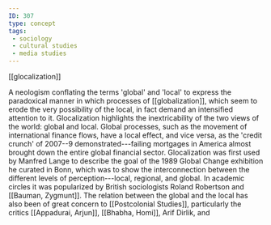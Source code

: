 ```yaml
---
ID: 307
type: concept
tags: 
 - sociology
 - cultural studies
 - media studies
---
```


[[glocalization]]

 A neologism
conflating the terms 'global' and 'local' to express the paradoxical
manner in which processes of
[[globalization]], which seem
to erode the very possibility of the local, in fact demand an
intensified attention to it. Glocalization highlights the
inextricability of the two views of the world: global and local. Global
processes, such as the movement of international finance flows, have a
local effect, and vice versa, as the 'credit crunch' of 2007--9
demonstrated---failing mortgages in America almost brought down the
entire global financial sector.
Glocalization was first used by Manfred Lange to describe the goal of
the 1989 Global Change exhibition he curated in Bonn, which was to show
the interconnection between the different levels of perception---local,
regional, and global. In academic circles it was popularized by British
sociologists Roland Robertson and [[Bauman, Zygmunt]]. The relation
between the global and the local has also been of great concern to
[[Postcolonial Studies]],
particularly the critics [[Appadurai, Arjun]], [[Bhabha, Homi]], Arif Dirlik, and
